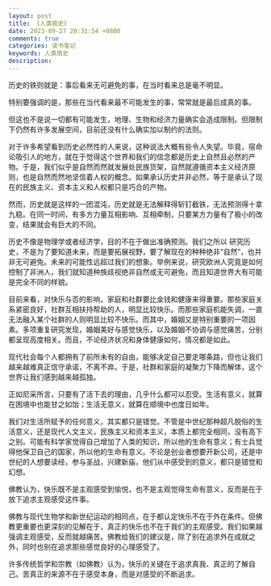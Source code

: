```yaml
---
layout: post
title: 《人类简史》
date: 2023-09-27 20:31:54 +0800
comments: true
categories: 读书笔记
keywords: 人类简史
description:
---
```

  

  

历史的铁则就是：事后看来无可避免的事，在当时看来总是毫不明显。

特别要强调的是，那些在当代看来最不可能发生的事，常常就是最后成真的事。

<!--more-->


但这也不是说一切都有可能发生，地理、生物和经济力量确实会造成限制。但限制下仍然有许多发展空间，目前还没有什么确实加以制约的法则。

  
对于许多希望看到历史必然性的人来说，这种说法大概有些令人失望。毕竟，宿命论吸引人的地方，就在于觉得这个世界和我们的信念都是历史上自然且必然的产物。于是，我们似乎是自然而然就发展处民族货架，自然就遵循资本主义经济原则，也是自然而然地坚信着人权的概念。如果承认历史并非必然，等于是承认了现在的民族主义、资本主义和人权都只是巧合的产物。

  

然而，历史就是这样的一团混沌，历史就是无法解释得斩钉截铁，无法预测得十拿九稳。在同一时间，有多方力量互相影响、互相牵制，只要某方力量有了极小的改变，结果就会有巨大的不同。


历史不像是物理学或者经济学，目的不在于做出准确预测。我们之所以 研究历史，不是为了要知道未来，而是要拓展视野，要了解现在的种种绝非“自然”，也并非无可避免。未来的可能性远超过我们的想象。举例来说，研究欧洲人究竟是如何控制了非洲人，我们就知道种族歧视绝非自然或无可避免，而且知道世界大有可能是完全不同的样貌。

  

  

目前来看，对快乐与否的影响，家庭和社群要比金钱和健康来得重要。那些家庭关系紧密良好，社群互相扶持帮助的人，明显比较快乐。而那些家庭机能失调，一直无法融入某个社群的人则明显比较不快乐。而其中，婚姻又是特别重要的一项因素。多项重复研究发现，婚姻美好与感觉快乐，以及婚姻不协调与感觉痛苦，分别都呈现高度相关。而且，不论经济状况和身体健康如何，情况都是如此。

  

现代社会每个人都拥有了前所未有的自由，能够决定自己要走哪条路，但也让我们越来越难真正信守承诺，不离不弃。于是，社群和家庭的凝聚力下降而解体，这个世界让我们感到越来越孤独。

  

正如尼采所言，只要有了活下去的理由，几乎什么都可以忍受。生活有意义，就算在困境中也能甘之如饴；生活无意义，就算在顺境中也度日如年。

  

我们对生活所赋予的任何意义，其实都只是错觉。不管是中世纪那种超凡脱俗的生活意义，还是现代人文主义，民族主义和资本主义，本质上都完全相同，没有高下之别。可能有科学家觉得自己增加了人类的知识，所以他的生命有意义；有士兵觉得他保卫自己的国家，所以他的生命有意义。不论是创业者想要开新公司，还是中世纪的人想要读经，参与圣战，兴建新庙，他们从中感受到的意义，都只是错觉和幻想。

  

佛教认为，快乐既不是主观感受到愉悦，也不是主观觉得生命有意义，反而是在于放下追求主观感受这件事。

  

佛教与现代生物学和新世纪运动的相同点，在于都认定快乐不在于外在条件。但佛教更重要也更深刻的见解在于，真正的快乐也不在于我们的主观感受。我们如果越强调主观感受，反而就越痛苦。佛教给我们的建议是，除了别在追求外在成就之外，同时也别在追求那些感觉良好的心理感受了。

  

许多传统哲学和宗教（如佛教）认为，快乐的关键在于追求真我、真正的了解自己。苦真正的来源不在于感受本身，而是对感受的不断追求。